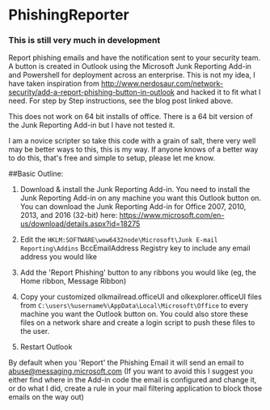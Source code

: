# PhishingReporter

### This is still very much in development

Report phishing emails and have the notification sent to your security team. A button is created in Outlook using the Microsoft Junk Reporting Add-in and Powershell for deployment across an enterprise. This is not my idea, I have taken inspiration from http://www.nerdosaur.com/network-security/add-a-report-phishing-button-in-outlook and hacked it to fit what I need. For step by Step instructions, see the blog post linked above.

This does not work on 64 bit installs of office. There is a 64 bit version of the Junk Reporting Add-in but I have not tested it.

I am a novice scripter so take this code with a grain of salt, there very well may be better ways to this, this is my way. If anyone knows of a better way to do this, that's free and simple to setup, please let me know.

##Basic Outline:

1) Download & install the Junk Reporting Add-in. You need to install the Junk Reporting Add-in on any machine you want this Outlook button on. You can download the Junk Reporting Add-in for Office 2007, 2010, 2013, and 2016 (32-bit) here: https://www.microsoft.com/en-us/download/details.aspx?id=18275

2) Edit the `HKLM:SOFTWARE\wow6432node\Microsoft\Junk E-mail Reporting\Addins` BccEmailAddress Registry key to include any email address you would like

3) Add the 'Report Phishing' button to any ribbons you would like (eg, the Home ribbon, Message Ribbon)

4) Copy your customized olkmailread.officeUI and olkexplorer.officeUI files from `C:\users\%username%\AppData\Local\Microsoft\Office` to every machine you want the Outlook button on. You could also store these files on a network share and create a login script to push these files to the user.

5) Restart Outlook

By default when you 'Report' the Phishing Email it will send an email to abuse@messaging.microsoft.com (If you want to avoid this I suggest you either find where in the Add-in code the email is configured and change it, or do what I did, create a rule in your mail filtering application to block those emails on the way out)
